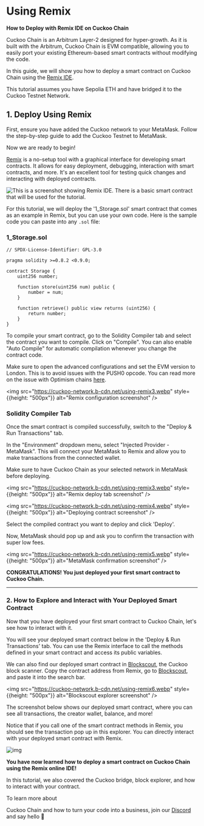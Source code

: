 # Using Remix

**How to Deploy with Remix IDE on Cuckoo Chain**

Cuckoo Chain is an Arbitrum Layer-2 designed for hyper-growth. As it is built with the Arbitrum, Cuckoo Chain is EVM compatible, allowing you to easily port your existing Ethereum-based smart contracts without modifying the code.

In this guide, we will show you how to deploy a smart contract on Cuckoo Chain using the [Remix IDE](https://remix.ethereum.org/).

This tutorial assumes you have Sepolia ETH and have bridged it to the Cuckoo Testnet Network.

## 1. Deploy Using Remix

First, ensure you have added the Cuckoo network to your MetaMask. Follow the step-by-step guide to add the Cuckoo Testnet to MetaMask.

Now we are ready to begin!

[Remix](https://remix.ethereum.org/) is a no-setup tool with a graphical interface for developing smart contracts. It allows for easy deployment, debugging, interaction with smart contracts, and more. It's an excellent tool for testing quick changes and interacting with deployed contracts.

![This is a screenshot showing Remix IDE. There is a basic smart contract that will be used for the tutorial.](https://cuckoo-network.b-cdn.net/using-remix2.webp)

For this tutorial, we will deploy the '1_Storage.sol' smart contract that comes as an example in Remix, but you can use your own code. Here is the sample code you can paste into any `.sol` file:

### 1_Storage.sol

```solidity
// SPDX-License-Identifier: GPL-3.0

pragma solidity >=0.8.2 <0.9.0;

contract Storage {
    uint256 number;
    
    function store(uint256 num) public {
        number = num;
    }

    function retrieve() public view returns (uint256) {
        return number;
    }
}
```

To compile your smart contract, go to the Solidity Compiler tab and select the contract you want to compile. Click on "Compile". You can also enable "Auto Compile" for automatic compilation whenever you change the contract code.

Make sure to open the advanced configurations and set the EVM version to London. This is to avoid issues with the PUSH0 opcode. You can read more on the issue with Optimism chains [here](https://community.optimism.io/docs/developers/build/differences/#opcode-differences).



<img src="https://cuckoo-network.b-cdn.net/using-remix3.webp" style={{height: "500px"}} alt="Remix configuration screenshot" />



### Solidity Compiler Tab

Once the smart contract is compiled successfully, switch to the "Deploy & Run Transactions" tab.

In the "Environment" dropdown menu, select "Injected Provider - MetaMask". This will connect your MetaMask to Remix and allow you to make transactions from the connected wallet.

Make sure to have Cuckoo Chain as your selected network in MetaMask before deploying.

<img src="https://cuckoo-network.b-cdn.net/using-remix3.webp" style={{height: "500px"}} alt="Remix deploy tab screenshot" />

<img src="https://cuckoo-network.b-cdn.net/using-remix4.webp" style={{height: "500px"}} alt="Deploying contract screenshot" />



Select the compiled contract you want to deploy and click 'Deploy'.

Now, MetaMask should pop up and ask you to confirm the transaction with super low fees.

<img src="https://cuckoo-network.b-cdn.net/using-remix5.webp" style={{height: "500px"}} alt="MetaMask confirmation screenshot" />



**CONGRATULATIONS! You just deployed your first smart contract to Cuckoo Chain.**

------

### 2. How to Explore and Interact with Your Deployed Smart Contract

Now that you have deployed your first smart contract to Cuckoo Chain, let's see how to interact with it.

You will see your deployed smart contract below in the 'Deploy & Run Transactions' tab. You can use the Remix interface to call the methods defined in your smart contract and access its public variables.

We can also find our deployed smart contract in [Blockscout](https://testnet-scan.cuckoo.network/), the Cuckoo block scanner. Copy the contract address from Remix, go to [Blockscout](https://testnet-scan.cuckoo.network/), and paste it into the search bar.

<img src="https://cuckoo-network.b-cdn.net/using-remix6.webp" style={{height: "500px"}} alt="Blockscout explorer screenshot" />



The screenshot below shows our deployed smart contract, where you can see all transactions, the creator wallet, balance, and more!

Notice that if you call one of the smart contract methods in Remix, you should see the transaction pop up in this explorer. You can directly interact with your deployed smart contract with Remix.

![img](https://cuckoo-network.b-cdn.net/using-remix7.webp)

**You have now learned how to deploy a smart contract on Cuckoo Chain using the Remix online IDE!**

In this tutorial, we also covered the Cuckoo bridge, block explorer, and how to interact with your contract.

To learn more about

 Cuckoo Chain and how to turn your code into a business, join our [Discord](https://cuckoo.network/dc) and say hello 👋

